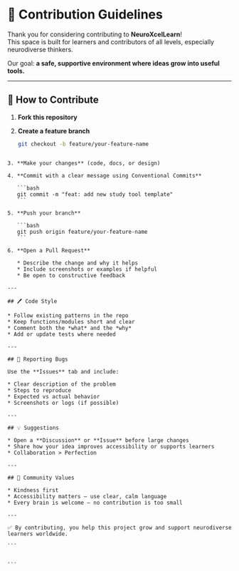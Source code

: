 
# 🌱 Contribution Guidelines

Thank you for considering contributing to **NeuroXcelLearn**!  
This space is built for learners and contributors of all levels, especially neurodiverse thinkers.

Our goal: **a safe, supportive environment where ideas grow into useful tools.**

---

## 🚀 How to Contribute

1. **Fork this repository**

2. **Create a feature branch**  
   ```bash
   git checkout -b feature/your-feature-name
````

3. **Make your changes** (code, docs, or design)

4. **Commit with a clear message using Conventional Commits**

   ```bash
   git commit -m "feat: add new study tool template"
   ```

5. **Push your branch**

   ```bash
   git push origin feature/your-feature-name
   ```

6. **Open a Pull Request**

   * Describe the change and why it helps
   * Include screenshots or examples if helpful
   * Be open to constructive feedback

---

## 🖊️ Code Style

* Follow existing patterns in the repo
* Keep functions/modules short and clear
* Comment both the *what* and the *why*
* Add or update tests where needed

---

## 🐛 Reporting Bugs

Use the **Issues** tab and include:

* Clear description of the problem
* Steps to reproduce
* Expected vs actual behavior
* Screenshots or logs (if possible)

---

## 💡 Suggestions

* Open a **Discussion** or **Issue** before large changes
* Share how your idea improves accessibility or supports learners
* Collaboration > Perfection

---

## 🤝 Community Values

* Kindness first
* Accessibility matters — use clear, calm language
* Every brain is welcome — no contribution is too small

---

✅ By contributing, you help this project grow and support neurodiverse learners worldwide.

```


```
